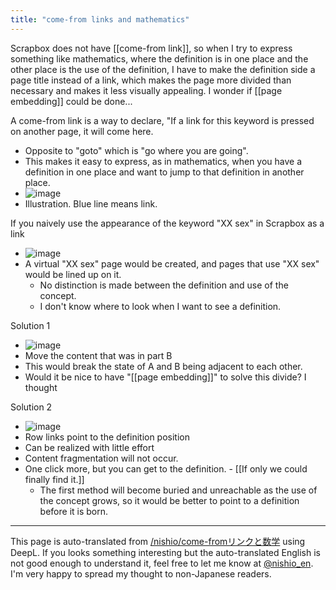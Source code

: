 ```yaml
---
title: "come-from links and mathematics"
---
```


Scrapbox does not have [[come-from link]], so when I try to express something like mathematics, where the definition is in one place and the other place is the use of the definition, I have to make the definition side a page title instead of a link, which makes the page more divided than necessary and makes it less visually appealing. I wonder if [[page embedding]] could be done...

A come-from link is a way to declare, "If a link for this keyword is pressed on another page, it will come here.
- Opposite to "goto" which is "go where you are going".
- This makes it easy to express, as in mathematics, when you have a definition in one place and want to jump to that definition in another place.
- ![image](https://gyazo.com/6ce9a603fcf87b24310c8368ffec8ef5/thumb/1000)
- Illustration. Blue line means link.

If you naively use the appearance of the keyword "XX sex" in Scrapbox as a link
- ![image](https://gyazo.com/2fef695d8db6339a16cfb0d995b820ca/thumb/1000)
- A virtual "XX sex" page would be created, and pages that use "XX sex" would be lined up on it.
    - No distinction is made between the definition and use of the concept.
    - I don't know where to look when I want to see a definition.

Solution 1
- ![image](https://gyazo.com/4e5bcb7c9fd22164939761c7141989ab/thumb/1000)
- Move the content that was in part B
- This would break the state of A and B being adjacent to each other.
- Would it be nice to have "[[page embedding]]" to solve this divide? I thought

Solution 2
- ![image](https://gyazo.com/12d8c97456e38bb172798f4095a596ed/thumb/1000)
- Row links point to the definition position
- Can be realized with little effort
- Content fragmentation will not occur.
- One click more, but you can get to the definition.
        - [[If only we could finally find it.]]
    - The first method will become buried and unreachable as the use of the concept grows, so it would be better to point to a definition before it is born.

---
This page is auto-translated from [/nishio/come-fromリンクと数学](https://scrapbox.io/nishio/come-fromリンクと数学) using DeepL. If you looks something interesting but the auto-translated English is not good enough to understand it, feel free to let me know at [@nishio_en](https://twitter.com/nishio_en). I'm very happy to spread my thought to non-Japanese readers.